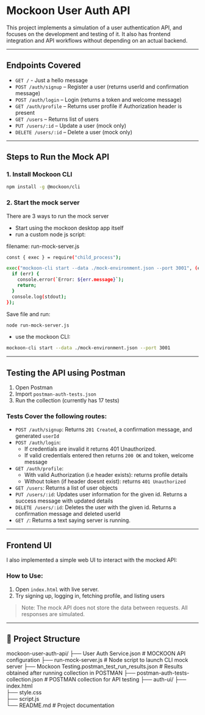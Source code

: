 # Mockoon User Auth API

This project implements a simulation of a user authentication API, and focuses on the development and testing of it. It also has frontend integration and API workflows without depending on an actual backend.

---

## Endpoints Covered

- `GET /` - Just a hello message
- `POST /auth/signup` – Register a user (returns userId and confirmation message)
- `POST /auth/login` – Login (returns a token and welcome message)
- `GET /auth/profile` – Returns user profile if Authorization header is present
- `GET /users` – Returns list of users
- `PUT /users/:id` – Update a user (mock only)
- `DELETE /users/:id` – Delete a user (mock only)

---

## Steps to Run the Mock API

### 1. Install Mockoon CLI 

```bash
npm install -g @mockoon/cli 
```

### 2. Start the mock server 

There are 3 ways to run the mock server
- Start using the mockoon desktop app itself
- run a custom node js script:

filename: run-mock-server.js
```bash
const { exec } = require("child_process");

exec("mockoon-cli start --data ./mock-environment.json --port 3001", (err, stdout, stderr) => {
  if (err) {
    console.error(`Error: ${err.message}`);
    return;
  }
  console.log(stdout);
});
```
Save file and run:
```bash
node run-mock-server.js 
```

- use the mockoon CLI:

```bash
mockoon-cli start --data ./mock-environment.json --port 3001
```

---

## Testing the API using Postman

1. Open Postman
2. Import `postman-auth-tests.json`
3. Run the collection (currently has 17 tests)

### Tests Cover the following routes:
- `POST /auth/signup`: Returns `201 Created`, a confirmation message, and generated `userId`
- `POST /auth/login`: 
  - If credentials are invalid it returns 401 Unauthorized. 
  - If valid credentials entered then returns `200 OK` and token, welcome message
- `GET /auth/profile`: 
  - With valid Authorization (i.e header exists): returns profile details
  - Without token (if header doesnt exist): returns `401 Unauthorized`
- `GET /users`: Returns a list of user objects
- `PUT /users/:id`: Updates user information for the given id. Returns a success message with updated details
- `DELETE /users/:id`: Deletes the user with the given id. Returns a confirmation message and deleted userId
- `GET /`: Returns a text saying server is running.
 
---

## Frontend UI

I also implemented a simple web UI to interact with the mocked API:

### How to Use:

1. Open `index.html` with live server.
2. Try signing up, logging in, fetching profile, and listing users

> Note: The mock API does not store the data between requests. All responses are simulated.

---

## 📁 Project Structure


mockoon-user-auth-api/
├── User Auth Service.json                          # MOCKOON API configuration
├── run-mock-server.js                              # Node script to launch CLI mock server
├── Mockoon Testing.postman_test_run_results.json   # Results obtained after running collection in POSTMAN
├── postman-auth-tests-collection.json              # POSTMAN collection for API testing
├── auth-ui/
    ├── index.html                 
    ├── style.css                   
    ├── script.js                     
└── README.md                                       # Project documentation

